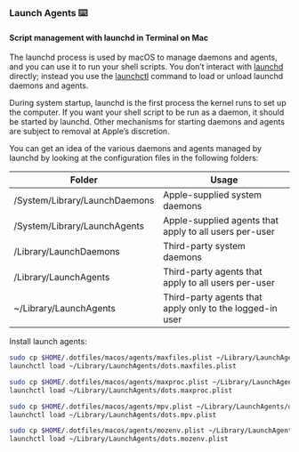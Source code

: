 ### Launch Agents ⌨️

#### Script management with launchd in Terminal on Mac

The launchd process is used by macOS to manage daemons and agents, and you can use it to run your shell scripts. You don’t interact with [launchd](manlaunchd) directly; instead you use the [launchctl](x-man-page://launchctl) command to load or unload launchd daemons and agents.

During system startup, launchd is the first process the kernel runs to set up the computer. If you want your shell script to be run as a daemon, it should be started by launchd. Other mechanisms for starting daemons and agents are subject to removal at Apple’s discretion.

You can get an idea of the various daemons and agents managed by launchd by looking at the configuration files in the following folders:

| Folder                        | Usage                                                    |
| ----------------------------- | -------------------------------------------------------- |
| /System/Library/LaunchDaemons | Apple-supplied system daemons                            |
| /System/Library/LaunchAgents  | Apple-supplied agents that apply to all users per-user   |
| /Library/LaunchDaemons        | Third-party system daemons                               |
| /Library/LaunchAgents         | Third-party agents that apply to all users per-user      |
| ~/Library/LaunchAgents        | Third-party agents that apply only to the logged-in user |

Install launch agents:

```bash
sudo cp $HOME/.dotfiles/macos/agents/maxfiles.plist ~/Library/LaunchAgents/dots.maxfiles.plist
launchctl load ~/Library/LaunchAgents/dots.maxfiles.plist

sudo cp $HOME/.dotfiles/macos/agents/maxproc.plist ~/Library/LaunchAgents/dots.maxproc.plist
launchctl load ~/Library/LaunchAgents/dots.maxproc.plist

sudo cp $HOME/.dotfiles/macos/agents/mpv.plist ~/Library/LaunchAgents/dots.mpv.plist
launchctl load ~/Library/LaunchAgents/dots.mpv.plist

sudo cp $HOME/.dotfiles/macos/agents/mozenv.plist ~/Library/LaunchAgents/dots.mozenv.plist
launchctl load ~/Library/LaunchAgents/dots.mozenv.plist
```
